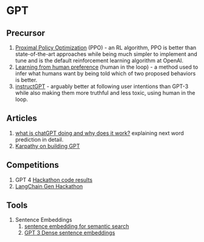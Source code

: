 # GPT

## Precursor

1. [Proximal Policy Optimization](https://openai.com/research/openai-baselines-ppo) (PPO) - an RL algorithm, PPO is better than state-of-the-art approaches while being much simpler to implement and tune and is the default reinforcement learning algorithm at OpenAI.
2. [Learning from human preference](https://openai.com/research/learning-from-human-preferences) (human in the loop) - a method used to infer what humans want by being told which of two proposed behaviors is better.
3. [instructGPT](https://openai.com/research/instruction-following) - arguably better at following user intentions than GPT-3 while also making them more truthful and less toxic, using human in the loop.

## Articles

1. [what is chatGPT doing and why does it work?](https://writings.stephenwolfram.com/2023/02/what-is-chatgpt-doing-and-why-does-it-work/) explaining next word prediction in detail.
2. [Karpathy on building GPT](https://www.youtube.com/watch?v=kCc8FmEb1nY\&t=191s)

## Competitions

1. GPT 4 [Hackathon code results](https://docs.google.com/spreadsheets/d/1tmfn8jKb7T1x7PpyO7rD023tH2zc\_WDg\_OHh0aVXIrw/edit#gid=174517450)
2. [LangChain Gen Hackathon](https://docs.google.com/spreadsheets/d/1GqwPo1FpAbe\_awmNZW5ZMH69yc5QtEr7ZYw-ckaz\_mQ/edit#gid=795016726)

## Tools

1. Sentence Embeddings
   1. [sentence embedding for semantic search](https://github.com/Muennighoff/sgpt)
   2. [GPT 3 Dense sentence embeddings](https://medium.com/@nils\_reimers/openai-gpt-3-text-embeddings-really-a-new-state-of-the-art-in-dense-text-embeddings-6571fe3ec9d9)
